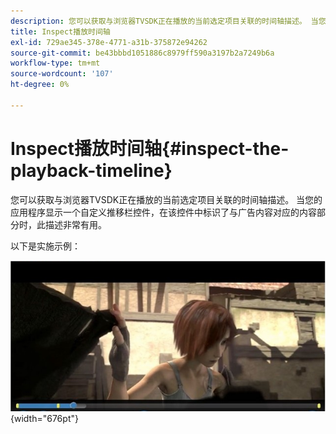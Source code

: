 ```yaml
---
description: 您可以获取与浏览器TVSDK正在播放的当前选定项目关联的时间轴描述。 当您的应用程序显示一个自定义推移栏控件，在该控件中标识了与广告内容对应的内容部分时，此描述非常有用。
title: Inspect播放时间轴
exl-id: 729ae345-378e-4771-a31b-375872e94262
source-git-commit: be43bbbd1051886c8979ff590a3197b2a7249b6a
workflow-type: tm+mt
source-wordcount: '107'
ht-degree: 0%

---
```


# Inspect播放时间轴{#inspect-the-playback-timeline}

您可以获取与浏览器TVSDK正在播放的当前选定项目关联的时间轴描述。 当您的应用程序显示一个自定义推移栏控件，在该控件中标识了与广告内容对应的内容部分时，此描述非常有用。

以下是实施示例：
<!--<a id="fig_9CB8AF44F122405C9B78006ADC10F5B1"></a>-->

![](assets/timeline.png){width="676pt"}
